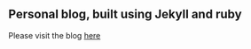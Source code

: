 ## Personal blog, built using Jekyll and ruby

  Please visit the blog [here](https://www.google.com "Google's Homepage")
